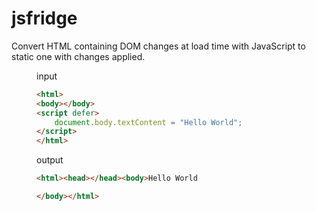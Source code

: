 # jsfridge

Convert HTML containing DOM changes at load time with JavaScript to static one with changes applied.

<figure>
<figcaption>input</figcaption>

```html
<html>
<body></body>
<script defer>
    document.body.textContent = "Hello World";
</script>
</html>
```

</figure>

<figure>
<figcaption>output</figcaption>

```html
<html><head></head><body>Hello World

</body></html>
```

</figure>

